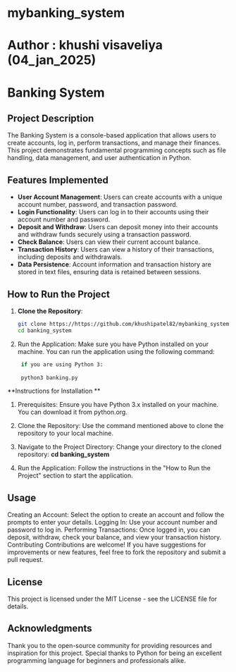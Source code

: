 # mybanking_system
# Author : khushi visaveliya (04_jan_2025)
# Banking System

## Project Description

The Banking System is a console-based application that allows users to create accounts, log in, perform transactions, and manage their finances. This project demonstrates fundamental programming concepts such as file handling, data management, and user authentication in Python.

## Features Implemented

- **User  Account Management**: Users can create accounts with a unique account number, password, and transaction password.
- **Login Functionality**: Users can log in to their accounts using their account number and password.
- **Deposit and Withdraw**: Users can deposit money into their accounts and withdraw funds securely using a transaction password.
- **Check Balance**: Users can view their current account balance.
- **Transaction History**: Users can view a history of their transactions, including deposits and withdrawals.
- **Data Persistence**: Account information and transaction history are stored in text files, ensuring data is retained between sessions.

## How to Run the Project

1. **Clone the Repository**: 
   ```bash
   git clone https://https://github.com/khushipatel82/mybanking_system.git
   cd banking_system
2. Run the Application: Make sure you have Python installed on your machine. You can run the application using the following command:
   ```bash
    if you are using Python 3:
  
    python3 banking.py
   
**Instructions for Installation **
1. Prerequisites: Ensure you have Python 3.x installed on your machine. You can download it from python.org.

2. Clone the Repository: Use the command mentioned above to clone the repository to your local machine.

3. Navigate to the Project Directory: Change your directory to the cloned repository:
  **cd banking_system**
4. Run the Application: Follow the instructions in the "How to Run the Project" section to start the application.

## Usage
Creating an Account: Select the option to create an account and follow the prompts to enter your details.
Logging In: Use your account number and password to log in.
Performing Transactions: Once logged in, you can deposit, withdraw, check your balance, and view your transaction history.
Contributing
Contributions are welcome! If you have suggestions for improvements or new features, feel free to fork the repository and submit a pull request.

## License
This project is licensed under the MIT License - see the LICENSE file for details.

## Acknowledgments
Thank you to the open-source community for providing resources and inspiration for this project.
Special thanks to Python for being an excellent programming language for beginners and professionals alike.

